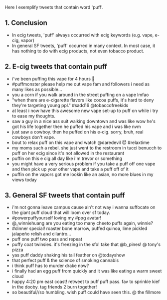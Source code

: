 Here I exemplify tweets that contain word 'puff'. 

## 1. Conclusion
- In ecig tweets, 'puff' always occurred with ecig keywords (e.g. vape, e-cig, vapor)
- In general SF tweets, 'puff' occurred in many context. In most case, it has nothing to do with ecig products, not even tobacco product.

## 2. E-cig tweets that contain puff
- i've been puffing this vape for 4 hours 🤕
- #puffmonster please help me out vape fam and followers i need as many likes as possible…
- you a corn if you walk around in the street puffing on a vape lmfao
- "when there are e-cigarette flavors like cocoa puffs, it's hard to deny they're targeting young ppl." #sadd16 @tobaccofreekids
- at least i now have this awesome new vape set-up to puff on while i try to ease my thoughts.
- saw a guy in a nice ass suit walking downtown and was like wow he's got his life together then he puffed his vape and i was like nvm
- just saw a cowboy. then he puffed on his e-cig. sorry, bruh, real cowboys don't vape.
- bout to relax puff on this vape and watch @daredevil 😈 #relaxtime
- my moms such a rebel. she just went to the restroom in tucci benucch to puff on her ecig since it's not allowed in the restaurant
- puffin on this e cig all day like i'm trevor or something
- you might have a very serious problem if you take a puff off one vape and then pick up your other vape and take a puff off of it
- puffin on the vapors got me lookin like an asian, no more blues in my views today

## 3. General SF tweets that contain puff
- i'm not gonna leave campus cause ain't not way i wanna suffocate on the giant puff cloud that will loom over sf today.
- #powerpuffyourself loving my #ppg avatar!
- @_winniehuang are you eating too many cheeto puffs again, winnie?
- #dinner special! roaster bone marrow, puffed quinoa, lime pickled jalapeño relish and cilantro… 
- puff one puff two pass and repeat
- puffy coat twinsies. it's freezing in the sfo! take that @b_pines! @ tony's pizza
- yas puff daddy shaking his tail feather on @todayshow
- that perfect puff &amp; the science of smoking cannabis 
- i think puff has to murder drake now?
- i finally had an egg puff from quickly and it was like eating a warm sweet cloud
- happy 4:20 pm east coast! retweet to puff puff pass. fav to sprinkle kief in the dooby. tag friends 2 burn together!
- so beautiful//so humbling. wish puff could have seen this. @ the fillmore 
